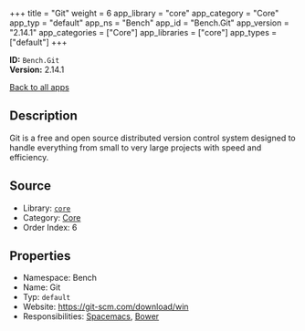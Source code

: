 ﻿+++
title = "Git"
weight = 6
app_library = "core"
app_category = "Core"
app_typ = "default"
app_ns = "Bench"
app_id = "Bench.Git"
app_version = "2.14.1"
app_categories = ["Core"]
app_libraries = ["core"]
app_types = ["default"]
+++

**ID:** `Bench.Git`  
**Version:** 2.14.1  
<!--more-->

[Back to all apps](/apps/)

## Description
Git is a free and open source distributed version control system designed to handle everything from small to very large projects with speed and efficiency.

## Source

* Library: [`core`](/app_libraries/core)
* Category: [Core](/app_categories/core)
* Order Index: 6

## Properties

* Namespace: Bench
* Name: Git
* Typ: `default`
* Website: <https://git-scm.com/download/win>
* Responsibilities: [Spacemacs](/apps/Bench.Spacemacs), [Bower](/apps/Bench.Bower)

